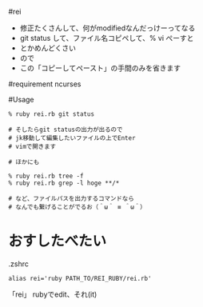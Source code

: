 #rei

- 修正たくさんして、何がmodifiedなんだっけーってなる
- git status して、ファイル名コピペして、% vi ぺーすと
- とかめんどくさい
- ので
- この「コピーしてペースト」の手間のみを省きます

#requirement
ncurses

#Usage

```shell
% ruby rei.rb git status

# そしたらgit statusの出力が出るので
# jk移動して編集したいファイルの上でEnter
# vimで開きます

# ほかにも

% ruby rei.rb tree -f
% ruby rei.rb grep -l hoge **/*

# など、ファイルパスを出力するコマンドなら
# なんでも繋げることがでるお（＾ω＾ ≡ ＾ω＾）
```

# おすしたべたい
.zshrc
```shell
alias rei='ruby PATH_TO/REI_RUBY/rei.rb'
```

「rei」
rubyでedit、それ(it)
